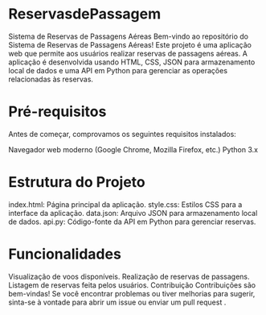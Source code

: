 # ReservasdePassagem
Sistema de Reservas de Passagens Aéreas
Bem-vindo ao repositório do Sistema de Reservas de Passagens Aéreas! Este projeto é uma aplicação web que permite aos usuários realizar reservas de passagens aéreas. A aplicação é desenvolvida usando HTML, CSS, JSON para armazenamento local de dados e uma API em Python para gerenciar as operações relacionadas às reservas.

# Pré-requisitos
Antes de começar, comprovamos os seguintes requisitos instalados:

Navegador web moderno (Google Chrome, Mozilla Firefox, etc.)
Python 3.x


# Estrutura do Projeto

index.html: Página principal da aplicação.
style.css: Estilos CSS para a interface da aplicação.
data.json: Arquivo JSON para armazenamento local de dados.
api.py: Código-fonte da API em Python para gerenciar reservas.

# Funcionalidades

Visualização de voos disponíveis.
Realização de reservas de passagens.
Listagem de reservas feita pelos usuários.
Contribuição
Contribuições são bem-vindas! Se você encontrar problemas ou tiver melhorias para sugerir, sinta-se à vontade para abrir um issue ou enviar um pull request .







